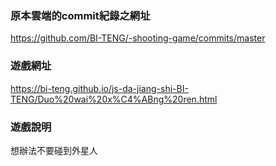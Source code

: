 ### 原本雲端的commit紀錄之網址
https://github.com/BI-TENG/-shooting-game/commits/master
### 遊戲網址
https://bi-teng.github.io/js-da-jiang-shi-BI-TENG/Duo%20wai%20x%C4%ABng%20ren.html
### 遊戲說明
想辦法不要碰到外星人
